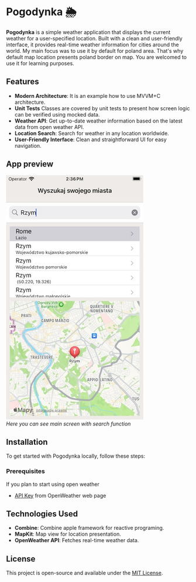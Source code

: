 
# Pogodynka 🌦

**Pogodynka** is a simple weather application that displays the current weather for a user-specified location. Built with a clean and user-friendly interface, it provides real-time weather information for cities around the world. My main focus was to use it by default for poland area. That's why default map location presents poland border on map. You are welcomed to use it for learning purposes.

## Features

- **Modern Architecture**: It is an example how to use MVVM+C architecture.
- **Unit Tests** Classes are covered by unit tests to present how screen logic can be verified using mocked data.  
- **Weather API**: Get up-to-date weather information based on the latest data from open weather API.
- **Location Search**: Search for weather in any location worldwide.
- **User-Friendly Interface**: Clean and straightforward UI for easy navigation.

## App preview

![Screenshot of Pogodynka](./AppPreview.jpg)  
*Here you can see main screen with search function*

## Installation

To get started with Pogodynka locally, follow these steps:

### Prerequisites

If you plan to start using open weather 
- [API Key](https://openweathermap.org/api) from OpenWeather web page


## Technologies Used

- **Combine**: Combine apple framework for reactive programing.
- **MapKit**: Map view for location presentation.
- **OpenWeather API**: Fetches real-time weather data.


## License

This project is open-source and available under the [MIT License](LICENSE).
